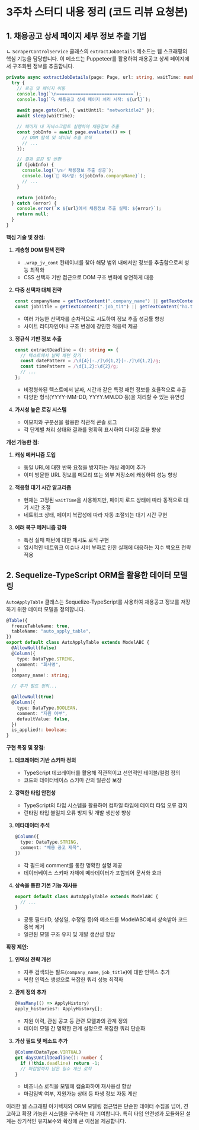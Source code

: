 # 3주차 스터디 내용 정리 (코드 리뷰 요청본)

## 1. 채용공고 상세 페이지 세부 정보 추출 기법
ㄴ
`ScraperControlService` 클래스의 `extractJobDetails` 메소드는 웹 스크래핑의 핵심 기능을 담당합니다. 이 메소드는 Puppeteer를 활용하여 채용공고 상세 페이지에서 구조화된 정보를 추출합니다.

```typescript
private async extractJobDetails(page: Page, url: string, waitTime: number): Promise<JobInfo | null> {
  try {
    // 로깅 및 페이지 이동
    console.log(`\n=============================`);
    console.log(`🔍 채용공고 상세 페이지 처리 시작: ${url}`);
    
    await page.goto(url, { waitUntil: "networkidle2" });
    await sleep(waitTime);

    // 페이지 내 자바스크립트 실행하여 채용정보 추출
    const jobInfo = await page.evaluate(() => {
      // DOM 탐색 및 데이터 추출 로직
      // ...
    });

    // 결과 로깅 및 반환
    if (jobInfo) {
      console.log(`\n✅ 채용정보 추출 성공`);
      console.log(`🏢 회사명: ${jobInfo.companyName}`);
      // ...
    }

    return jobInfo;
  } catch (error) {
    console.error(`❌ ${url}에서 채용정보 추출 실패: ${error}`);
    return null;
  }
}
```

**핵심 기술 및 장점:**

1. **계층형 DOM 탐색 전략**
   - `.wrap_jv_cont` 컨테이너를 찾아 해당 범위 내에서만 정보를 추출함으로써 성능 최적화
   - CSS 선택자 기반 접근으로 DOM 구조 변화에 유연하게 대응

2. **다중 선택자 대체 전략**
   ```typescript
   const companyName = getTextContent(".company_name") || getTextContent(".corp_name");
   const jobTitle = getTextContent(".job_tit") || getTextContent("h1.tit_job");
   ```
   - 여러 가능한 선택자를 순차적으로 시도하여 정보 추출 성공률 향상
   - 사이트 리디자인이나 구조 변경에 강인한 적응력 제공

3. **정규식 기반 정보 추출**
   ```typescript
   const extractDeadline = (): string => {
     // 텍스트에서 날짜 패턴 찾기
     const datePattern = /\d{4}[-./]\d{1,2}[-./]\d{1,2}/g;
     const timePattern = /\d{1,2}:\d{2}/g;
     // ...
   };
   ```
   - 비정형화된 텍스트에서 날짜, 시간과 같은 특정 패턴 정보를 효율적으로 추출
   - 다양한 형식(YYYY-MM-DD, YYYY.MM.DD 등)을 처리할 수 있는 유연성

4. **가시성 높은 로깅 시스템**
   - 이모지와 구분선을 활용한 직관적 콘솔 로그
   - 각 단계별 처리 상태와 결과를 명확히 표시하여 디버깅 효율 향상

**개선 가능한 점:**

1. **캐싱 메커니즘 도입**
   - 동일 URL에 대한 반복 요청을 방지하는 캐싱 레이어 추가
   - 이미 방문한 URL 정보를 메모리 또는 외부 저장소에 캐싱하여 성능 향상

2. **적응형 대기 시간 알고리즘**
   - 현재는 고정된 `waitTime`을 사용하지만, 페이지 로드 상태에 따라 동적으로 대기 시간 조절
   - 네트워크 상태, 페이지 복잡성에 따라 자동 조절되는 대기 시간 구현

3. **에러 복구 메커니즘 강화**
   - 특정 실패 패턴에 대한 재시도 로직 구현
   - 임시적인 네트워크 이슈나 서버 부하로 인한 실패에 대응하는 지수 백오프 전략 적용

## 2. Sequelize-TypeScript ORM을 활용한 데이터 모델링

`AutoApplyTable` 클래스는 Sequelize-TypeScript를 사용하여 채용공고 정보를 저장하기 위한 데이터 모델을 정의합니다.

```typescript
@Table({
  freezeTableName: true,
  tableName: "auto_apply_table",
})
export default class AutoApplyTable extends ModelABC {
  @AllowNull(false)
  @Column({
    type: DataType.STRING,
    comment: "회사명",
  })
  company_name!: string;

  // 추가 필드 정의...

  @AllowNull(true)
  @Column({
    type: DataType.BOOLEAN,
    comment: "지원 여부",
    defaultValue: false,
  })
  is_applied!: boolean;
}
```

**구현 특징 및 장점:**

1. **데코레이터 기반 스키마 정의**
   - TypeScript 데코레이터를 활용해 직관적이고 선언적인 테이블/컬럼 정의
   - 코드와 데이터베이스 스키마 간의 일관성 보장

2. **강력한 타입 안전성**
   - TypeScript의 타입 시스템을 활용하여 컴파일 타임에 데이터 타입 오류 감지
   - 런타임 타입 불일치 오류 방지 및 개발 생산성 향상

3. **메타데이터 주석**
   ```typescript
   @Column({
     type: DataType.STRING,
     comment: "채용 공고 제목",
   })
   ```
   - 각 필드에 comment를 통한 명확한 설명 제공
   - 데이터베이스 스키마 자체에 메타데이터가 포함되어 문서화 효과

4. **상속을 통한 기본 기능 재사용**
   ```typescript
   export default class AutoApplyTable extends ModelABC {
     // ...
   }
   ```
   - 공통 필드(ID, 생성일, 수정일 등)와 메소드를 ModelABC에서 상속받아 코드 중복 제거
   - 일관된 모델 구조 유지 및 개발 생산성 향상

**확장 제안:**

1. **인덱싱 전략 개선**
   - 자주 검색되는 필드(`company_name`, `job_title`)에 대한 인덱스 추가
   - 복합 인덱스 생성으로 복잡한 쿼리 성능 최적화

2. **관계 정의 추가**
   ```typescript
   @HasMany(() => ApplyHistory)
   apply_histories?: ApplyHistory[];
   ```
   - 지원 이력, 관심 공고 등 관련 모델과의 관계 정의
   - 데이터 모델 간 명확한 관계 설정으로 복잡한 쿼리 단순화

3. **가상 필드 및 메소드 추가**
   ```typescript
   @Column(DataType.VIRTUAL)
   get daysUntilDeadline(): number {
     if (!this.deadline) return -1;
     // 마감일까지 남은 일수 계산 로직
   }
   ```
   - 비즈니스 로직을 모델에 캡슐화하여 재사용성 향상
   - 마감임박 여부, 지원가능 상태 등 파생 정보 자동 계산

이러한 웹 스크래핑 아키텍처와 ORM 모델링 접근법은 단순한 데이터 수집을 넘어, 견고하고 확장 가능한 시스템을 구축하는 데 기여합니다. 특히 타입 안전성과 모듈화된 설계는 장기적인 유지보수와 확장에 큰 이점을 제공합니다.